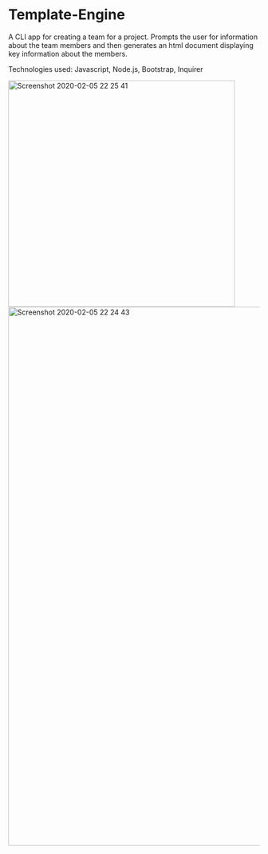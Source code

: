 # Template-Engine

A CLI app for creating a team for a project. Prompts the user for information about the team members and then generates an html document displaying key information about the members.

Technologies used: Javascript, Node.js, Bootstrap, Inquirer

<img width="454" alt="Screenshot 2020-02-05 22 25 41" src="https://user-images.githubusercontent.com/52295078/73908483-1044d800-4867-11ea-883a-33111ae9cb12.png">

<img width="1080" alt="Screenshot 2020-02-05 22 24 43" src="https://user-images.githubusercontent.com/52295078/73908486-11760500-4867-11ea-96db-644093b1d957.png">
